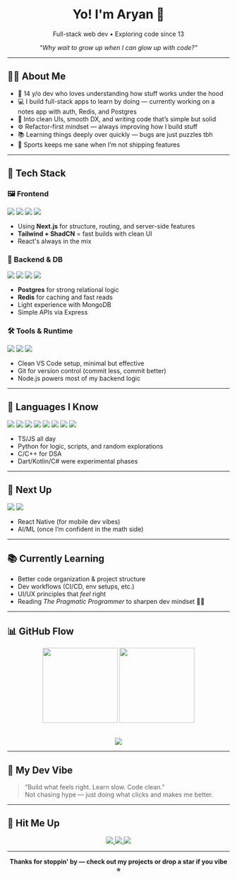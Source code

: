 <h1 align="center">Yo! I'm Aryan 👋</h1>

<p align="center">Full-stack web dev • Exploring code since 13</p>      
<p align="center"><i>"Why wait to grow up when I can glow up with code?"</i></p>      

---

## 🧑‍💻 About Me

- 🧠 14 y/o dev who loves understanding how stuff works under the hood  
- 💻 I build full-stack apps to learn by doing — currently working on a notes app with auth, Redis, and Postgres  
- 🧩 Into clean UIs, smooth DX, and writing code that’s simple but solid  
- ⚙️ Refactor-first mindset — always improving how I build stuff  
- 📚 Learning things deeply over quickly — bugs are just puzzles tbh  
- 🏀 Sports keeps me sane when I’m not shipping features  

---

## 🧰 Tech Stack

### 🖼 Frontend

<div align="left">      
  <img src="https://img.shields.io/badge/Next.js-000000?style=for-the-badge&logo=nextdotjs&logoColor=white" />
  <img src="https://img.shields.io/badge/React-1C1C1C?style=for-the-badge&logo=react&logoColor=61DAFB" />
  <img src="https://img.shields.io/badge/TailwindCSS-0F172A?style=for-the-badge&logo=tailwindcss&logoColor=38BDF8" />
  <img src="https://img.shields.io/badge/ShadCN_UI-0F0F0F?style=for-the-badge&logo=radixui&logoColor=white" />
</div>

- Using **Next.js** for structure, routing, and server-side features  
- **Tailwind + ShadCN** = fast builds with clean UI  
- React's always in the mix  

### 🧩 Backend & DB

<div align="left">    
  <img src="https://img.shields.io/badge/PostgreSQL-1C1C1C?style=for-the-badge&logo=postgresql&logoColor=white" />    
  <img src="https://img.shields.io/badge/Express.js-1C1C1C?style=for-the-badge&logo=express&logoColor=white" />    
  <img src="https://img.shields.io/badge/MongoDB-1C1C1C?style=for-the-badge&logo=mongodb&logoColor=47A248" />    
  <img src="https://img.shields.io/badge/Redis-1C1C1C?style=for-the-badge&logo=redis&logoColor=DC382D" />  
</div>    

- **Postgres** for strong relational logic  
- **Redis** for caching and fast reads  
- Light experience with MongoDB  
- Simple APIs via Express  

### 🛠️ Tools & Runtime

<div align="left">      
  <img src="https://img.shields.io/badge/VSCode-1C1C1C?style=for-the-badge&logo=visualstudiocode&logoColor=007ACC" />      
  <img src="https://img.shields.io/badge/Git-1C1C1C?style=for-the-badge&logo=git&logoColor=F05032" />      
  <img src="https://img.shields.io/badge/Node.js-1C1C1C?style=for-the-badge&logo=nodedotjs&logoColor=339933" />      
</div>      

- Clean VS Code setup, minimal but effective  
- Git for version control (commit less, commit better)  
- Node.js powers most of my backend logic  

---

## 🧠 Languages I Know

<div align="left">  
  <img src="https://img.shields.io/badge/TypeScript-1C1C1C?style=for-the-badge&logo=typescript&logoColor=3178C6" />  
  <img src="https://img.shields.io/badge/JavaScript-1C1C1C?style=for-the-badge&logo=javascript&logoColor=F7DF1E" />  
  <img src="https://img.shields.io/badge/Python-1C1C1C?style=for-the-badge&logo=python&logoColor=3776AB" />  
  <img src="https://img.shields.io/badge/CSharp-1C1C1C?style=for-the-badge&logo=csharp&logoColor=239120" />  
  <img src="https://img.shields.io/badge/C++-1C1C1C?style=for-the-badge&logo=cpp&logoColor=00599C" />  
  <img src="https://img.shields.io/badge/C-1C1C1C?style=for-the-badge&logo=c&logoColor=A8B9CC" />  
  <img src="https://img.shields.io/badge/Kotlin-1C1C1C?style=for-the-badge&logo=kotlin&logoColor=7F52FF" />  
  <img src="https://img.shields.io/badge/Dart-1C1C1C?style=for-the-badge&logo=dart&logoColor=0175C2" />  
</div>  

- TS/JS all day  
- Python for logic, scripts, and random explorations  
- C/C++ for DSA  
- Dart/Kotlin/C# were experimental phases  

---

## 🧪 Next Up

<div align="left">      
  <img src="https://img.shields.io/badge/React_Native-1C1C1C?style=for-the-badge&logo=react&logoColor=61DAFB" />      
  <img src="https://img.shields.io/badge/AI_/_ML-1C1C1C?style=for-the-badge&logo=openai&logoColor=white" />      
</div>      

- React Native (for mobile dev vibes)  
- AI/ML (once I’m confident in the math side)  

---

## 📚 Currently Learning

- Better code organization & project structure  
- Dev workflows (CI/CD, env setups, etc.)  
- UI/UX principles that *feel* right  
- Reading *The Pragmatic Programmer* to sharpen dev mindset 🧠📘  

---

## 📊 GitHub Flow

<div align="center">      
  <img src="https://github-readme-stats.vercel.app/api?username=rajaryandew&show_icons=true&theme=radical&hide_border=true" height="170px"/>      
  <img src="https://github-readme-stats.vercel.app/api/top-langs/?username=rajaryandew&layout=compact&theme=radical&hide_border=true" height="170px"/>      
</div>      

<br/>      

<p align="center">      
  <img src="https://streak-stats.demolab.com?user=rajaryandew&theme=react&hide_border=true" />      
</p>      

---

## 🧘 My Dev Vibe

> “Build what feels right. Learn slow. Code clean.”  
> Not chasing hype — just doing what clicks and makes me better.

---

## 🔗 Hit Me Up

<p align="center">      
  <a href="https://github.com/rajaryandew" target="_blank">      
    <img src="https://img.shields.io/badge/GitHub-rajaryandew-1C1C1C?style=for-the-badge&logo=github&logoColor=white"/>      
  </a>      
  <a href="https://x.com/rajaryandew" target="_blank">      
    <img src="https://img.shields.io/badge/X-rajaryandew-1C1C1C?style=for-the-badge&logo=x&logoColor=white"/>      
  </a>      
  <a href="https://discord.com/users/rajaryandew" target="_blank">      
    <img src="https://img.shields.io/badge/Discord-rajaryandew-1C1C1C?style=for-the-badge&logo=discord&logoColor=5865F2"/>      
  </a>      
</p>      

---

<p align="center">      
  <b>Thanks for stoppin' by — check out my projects or drop a star if you vibe ⭐</b>      
</p>

<!-- last updated: Thu Jun 19 01:14:13 UTC 2025 -->
